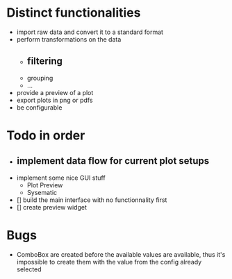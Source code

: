 # Distinct functionalities
- import raw data and convert it to a standard format
- perform transformations on the data
    - filtering
        - 
    - grouping
    - ...
- provide a preview of a plot
- export plots in png or pdfs
- be configurable

# Todo in order
- implement data flow for current plot setups
    - 
- implement some nice GUI stuff
    - Plot Preview
    - Sysematic 
- [] build the main interface with no functionnality first 
- [] create preview widget


# Bugs
- ComboBox are created before the available values are available, thus it's impossible to create them with the value from the config already selected